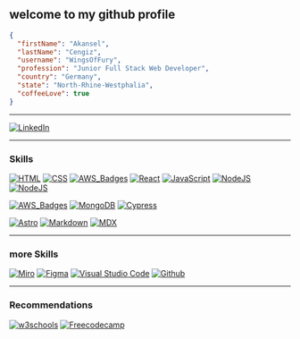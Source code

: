 ## welcome to my github profile


```JSON
{
  "firstName": "Akansel",
  "lastName": "Cengiz",
  "username": "WingsOfFury",
  "profession": "Junior Full Stack Web Developer",
  "country": "Germany",
  "state": "North-Rhine-Westphalia",
  "coffeeLove": true
}
```


---
  
<a href="https://www.linkedin.com/in/akansel-cengiz-455159204" rel="nofollow"><img src="https://img.shields.io/badge/LinkedIn-0077B5?style=for-the-badge&logo=linkedin&logoColor=white" alt="LinkedIn" data-canonical-src="https://img.shields.io/badge/LinkedIn-0077B5?style=for-the-badge&logo=linkedin&logoColor=white" style="max-width: 100%;"></a>


---


### Skills

<a href="https://www.w3schools.com/html/default.asp" rel="nofollow"><img src="https://img.shields.io/badge/HTML5-E34F26?style=for-the-badge&logo=html5&logoColor=white" alt="HTML" data-canonical-src="https://img.shields.io/badge/HTML5-E34F26?style=for-the-badge&logo=html5&logoColor=white" style="max-width: 100%;"></a> <a href="https://www.w3schools.com/css/default.asp" rel="nofollow"><img src="https://img.shields.io/badge/CSS3-1572B6?style=for-the-badge&logo=css3&logoColor=white" alt="CSS" data-canonical-src="	https://img.shields.io/badge/CSS3-1572B6?style=for-the-badge&logo=css3&logoColor=white" style="max-width: 100%;"></a>  <a href="https://tailwindcss.com/" rel="nofollow"><img src="https://img.shields.io/badge/Tailwind_CSS-38B2AC?style=for-the-badge&logo=tailwind-css&logoColor=white" alt="AWS_Badges" data-canonical-src="https://img.shields.io/badge/Tailwind_CSS-38B2AC?style=for-the-badge&logo=tailwind-css&logoColor=white" style="max-width: 100%;"></a> <a href="https://react.dev/" rel="nofollow"><img src="https://img.shields.io/badge/React-20232A?style=for-the-badge&logo=react&logoColor=61DAFB" alt="React" data-canonical-src="https://img.shields.io/badge/React-20232A?style=for-the-badge&logo=react&logoColor=61DAFB" style="max-width: 100%;"></a> <a href="https://www.w3schools.com/js/default.asp" rel="nofollow"><img src="https://img.shields.io/badge/JavaScript-323330?style=for-the-badge&logo=javascript&logoColor=F7DF1E" alt="JavaScript" data-canonical-src="hhttps://img.shields.io/badge/JavaScript-323330?style=for-the-badge&logo=javascript&logoColor=F7DF1E" style="max-width: 100%;"></a> <a href="https://nodejs.org/en" rel="nofollow"><img src="https://img.shields.io/badge/Node%20js-339933?style=for-the-badge&logo=nodedotjs&logoColor=white" alt="NodeJS" data-canonical-src="https://img.shields.io/badge/Node%20js-339933?style=for-the-badge&logo=nodedotjs&logoColor=white" style="max-width: 100%;"></a> <a href="https://expressjs.com/de/" rel="nofollow"><img src="https://img.shields.io/badge/Express%20js-000000?style=for-the-badge&logo=express&logoColor=white" alt="NodeJS" data-canonical-src="https://img.shields.io/badge/Express%20js-000000?style=for-the-badge&logo=express&logoColor=white" style="max-width: 100%;"></a>

<a href="https://www.credly.com/users/akansel-cengiz/badges" rel="nofollow"><img src="https://img.shields.io/badge/Amazon_AWS-FF9900?style=for-the-badge&logo=amazonaws&logoColor=white" alt="AWS_Badges" data-canonical-src="https://img.shields.io/badge/Amazon_AWS-FF9900?style=for-the-badge&logo=amazonaws&logoColor=white" style="max-width: 100%;"></a> <a href="https://www.mongodb.com/de-de" rel="nofollow"><img src="https://img.shields.io/badge/MongoDB-4EA94B?style=for-the-badge&logo=mongodb&logoColor=white" alt="MongoDB" data-canonical-src="https://img.shields.io/badge/MongoDB-4EA94B?style=for-the-badge&logo=mongodb&logoColor=white" style="max-width: 100%;"></a> <a href="https://www.cypress.io/" rel="nofollow"><img src="https://img.shields.io/badge/Cypress-17202C?style=for-the-badge&logo=cypress&logoColor=white" alt="Cypress" data-canonical-src="https://img.shields.io/badge/Cypress-17202C?style=for-the-badge&logo=cypress&logoColor=white" style="max-width: 100%;"></a>


<a href="https://astro.build/" rel="nofollow"><img src="https://img.shields.io/badge/Astro-0C1222?style=for-the-badge&logo=astro&logoColor=FDFDFE" alt="Astro" data-canonical-src="https://img.shields.io/badge/Astro-0C1222?style=for-the-badge&logo=astro&logoColor=FDFDFE" style="max-width: 100%;"></a> <a href="https://markdown.de/" rel="nofollow"><img src="https://img.shields.io/badge/Markdown-000000?style=for-the-badge&logo=markdown&logoColor=white" alt="Markdown" data-canonical-src="https://img.shields.io/badge/Markdown-000000?style=for-the-badge&logo=markdown&logoColor=white" style="max-width: 100%;"></a>  <a href="https://mdxjs.com/" rel="nofollow"><img src="https://img.shields.io/badge/MDX-1B1F24?style=for-the-badge&logo=mdx&logoColor=white" alt="MDX" data-canonical-src="https://img.shields.io/badge/MDX-1B1F24?style=for-the-badge&logo=mdx&logoColor=white" style="max-width: 100%;"></a> 

---

### more Skills

<a href="https://miro.com/de/" rel="nofollow"><img src="https://img.shields.io/badge/Miro-F7C922?style=for-the-badge&logo=Miro&logoColor=050036" alt="Miro" data-canonical-src="https://img.shields.io/badge/Miro-F7C922?style=for-the-badge&logo=Miro&logoColor=050036" style="max-width: 100%;"></a> <a href="https://www.figma.com/de-de/" rel="nofollow"><img src="https://img.shields.io/badge/Figma-F24E1E?style=for-the-badge&logo=figma&logoColor=white" alt="Figma" data-canonical-src="https://img.shields.io/badge/Figma-F24E1E?style=for-the-badge&logo=figma&logoColor=white" style="max-width: 100%;"></a>  <a href="https://code.visualstudio.com/" rel="nofollow"><img src="https://img.shields.io/badge/Visual_Studio_Code-0078D4?style=for-the-badge&logo=visual%20studio%20code&logoColor=white" alt="Visual Studio Code" data-canonical-src="https://img.shields.io/badge/Visual_Studio_Code-0078D4?style=for-the-badge&logo=visual%20studio%20code&logoColor=white" style="max-width: 100%;"></a>  <a href="https://github.com/" rel="nofollow"><img src="https://img.shields.io/badge/GitHub-100000?style=for-the-badge&logo=github&logoColor=white" alt="Github" data-canonical-src="https://img.shields.io/badge/GitHub-100000?style=for-the-badge&logo=github&logoColor=white" style="max-width: 100%;"></a> 


---

###  Recommendations


<a href="https://www.w3schools.com/" rel="nofollow"><img src="https://img.shields.io/badge/W3Schools-04AA6D?style=for-the-badge&logo=W3Schools&logoColor=white" alt="w3schools" data-canonical-src="https://img.shields.io/badge/W3Schools-04AA6D?style=for-the-badge&logo=W3Schools&logoColor=white" style="max-width: 100%;"></a> <a href="https://www.freecodecamp.org/" rel="nofollow"><img src="https://img.shields.io/badge/freecodecamp-27273D?style=for-the-badge&logo=freecodecamp&logoColor=white" alt="Freecodecamp" data-canonical-src="https://img.shields.io/badge/freecodecamp-27273D?style=for-the-badge&logo=freecodecamp&logoColor=white" style="max-width: 100%;"></a> 



